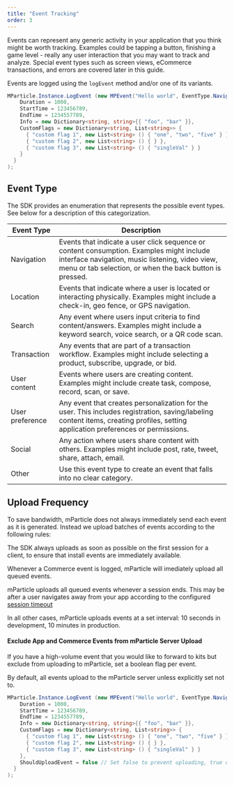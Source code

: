 ```yaml
---
title: "Event Tracking"
order: 3
---
```


Events can represent any generic activity in your application that you think might be worth tracking. Examples could be tapping a button, finishing a game level - really any user interaction that you may want to track and analyze. Special event types such as screen views, eCommerce transactions, and errors are covered later in this guide.

Events are logged using the `logEvent` method and/or one of its variants.

~~~cs
MParticle.Instance.LogEvent (new MPEvent("Hello world", EventType.Navigation) {
    Duration = 1000,
    StartTime = 123456789,
    EndTime = 1234557789,
    Info = new Dictionary<string, string>{{ "foo", "bar" }},
    CustomFlags = new Dictionary<string, List<string>> {
      { "custom flag 1", new List<string> () { "one", "two", "five" } },
      { "custom flag 2", new List<string> () { } },
      { "custom flag 3", new List<string> () { "singleVal" } }
    }
  }
);
~~~

## Event Type

The SDK provides an enumeration that represents the possible event types. See below for a description of this categorization.


| Event Type      | Description
| --- | --- |
| Navigation      | Events that indicate a user click sequence or content consumption. Examples might include interface navigation, music listening, video view, menu or tab selection, or when the back button is pressed.|
| Location        | Events that indicate where a user is located or interacting physically. Examples might include a check-in, geo fence, or GPS navigation. |
| Search          | Any event where users input criteria to find content/answers. Examples might include a keyword search, voice search, or a QR code scan. |
| Transaction     | Any events that are part of a transaction workflow. Examples might include selecting a product, subscribe, upgrade, or bid. |
| User content    | Events where users are creating content. Examples might include create task, compose, record, scan, or save. |
| User preference | Any event that creates personalization for the user. This includes registration, saving/labeling content items, creating profiles, setting application preferences or permissions.  |
| Social          | Any action where users share content with others. Examples might include post, rate, tweet, share, attach, email.|
| Other           | Use this event type to create an event that falls into no clear category. |


## Upload Frequency

To save bandwidth, mParticle does not always immediately send each event as it is generated. Instead we upload batches of events according to the following rules:

The SDK always uploads as soon as possible on the first session for a client, to ensure that install events are immediately available.

Whenever a Commerce event is logged, mParticle will imediately upload all queued events.

mParticle uploads all queued events whenever a session ends. This may be after a user navigates away from your app according to the configured [session timeout](/developers/sdk/unity/session-management#session-timeout)

In all other cases, mParticle uploads events at a set interval: 10 seconds in development, 10 minutes in production.


#### Exclude App and Commerce Events from mParticle Server Upload

If you have a high-volume event that you would like to forward to kits but exclude from uploading to mParticle, set a boolean flag per event.

By default, all events upload to the mParticle server unless explicitly set not to.

~~~cs
MParticle.Instance.LogEvent (new MPEvent("Hello world", EventType.Navigation) {
    Duration = 1000,
    StartTime = 123456789,
    EndTime = 1234557789,
    Info = new Dictionary<string, string>{{ "foo", "bar" }},
    CustomFlags = new Dictionary<string, List<string>> {
      { "custom flag 1", new List<string> () { "one", "two", "five" } },
      { "custom flag 2", new List<string> () { } },
      { "custom flag 3", new List<string> () { "singleVal" } }
    },
    ShouldUploadEvent = false // Set false to prevent uploading, true or omit to upload
  }
);
~~~